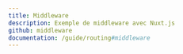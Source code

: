 ```yaml
---
title: Middleware
description: Exemple de middleware avec Nuxt.js
github: middleware
documentation: /guide/routing#middleware
---
```

